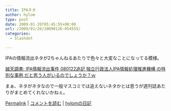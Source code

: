 ```yaml
---
title: IPAネタ
author: hylom
type: post
date: 2009-01-26T05:45:55+00:00
url: /2009/01/26/20090126-054555/
categories:
  - Slashdot

---
```

IPAの情報流出ネタが2ちゃんねるあたりで色々と大変なことになってる模様。

  [誠天調書: IPA情報流出事件 080122追記 独立行政法人IPA情報処理推進機構 の特別な事例 だと思う人がいるのでしょうか？ｗ][1] 

まぁ、ネタがネタなので一般マスコミでは追えないネタかとは思うが週刊誌あたりがまとめてくれないかねぇ。

  [Permalink][2] |   [コメントを読む][3] |   [hylomの日記][4]

 [1]: http://mkt5126.seesaa.net/article/112444301.html
 [2]: http://slashdot.jp/~hylom/journal/465514
 [3]: http://slashdot.jp/~hylom/journal/465514#acomments
 [4]: http://slashdot.jp/~hylom/journal/